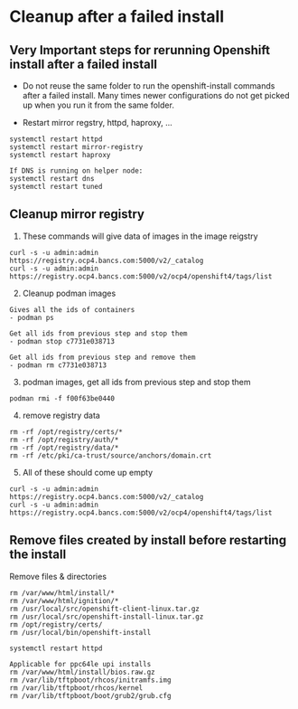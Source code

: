 # Cleanup after a failed install

## Very Important steps for rerunning Openshift install after a failed install 

- Do not reuse the same folder to run the openshift-install commands after a failed install. Many
times newer configurations do not get picked up when you run it from the same folder.

- Restart mirror regstry, httpd, haproxy, ...
```
systemctl restart httpd
systemctl restart mirror-registry
systemctl restart haproxy

If DNS is running on helper node:
systemctl restart dns
systemctl restart tuned
```

## Cleanup mirror registry
1) These commands will give data of images in the image reigstry
```
curl -s -u admin:admin https://registry.ocp4.bancs.com:5000/v2/_catalog
curl -s -u admin:admin https://registry.ocp4.bancs.com:5000/v2/ocp4/openshift4/tags/list
```

2) Cleanup podman images
```
Gives all the ids of containers
- podman ps

Get all ids from previous step and stop them
- podman stop c7731e038713

Get all ids from previous step and remove them
- podman rm c7731e038713
```

3) podman images, get all ids from previous step and stop them
```
podman rmi -f f00f63be0440
```

4) remove registry data
```
rm -rf /opt/registry/certs/*
rm -rf /opt/registry/auth/*
rm -rf /opt/registry/data/*
rm -rf /etc/pki/ca-trust/source/anchors/domain.crt
```

5) All of these should come up empty
```
curl -s -u admin:admin https://registry.ocp4.bancs.com:5000/v2/_catalog
curl -s -u admin:admin https://registry.ocp4.bancs.com:5000/v2/ocp4/openshift4/tags/list
```

## Remove files created by install before restarting the install
Remove files & directories 

```
rm /var/www/html/install/*
rm /var/www/html/ignition/*
rm /usr/local/src/openshift-client-linux.tar.gz
rm /usr/local/src/openshift-install-linux.tar.gz
rm /opt/registry/certs/
rm /usr/local/bin/openshift-install

systemctl restart httpd
```

```
Applicable for ppc64le upi installs
rm /var/www/html/install/bios.raw.gz
rm /var/lib/tftpboot/rhcos/initramfs.img
rm /var/lib/tftpboot/rhcos/kernel
rm /var/lib/tftpboot/boot/grub2/grub.cfg
```